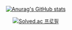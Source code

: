 <div align="center">  
  
[![Anurag's GitHub stats](https://github-readme-stats.vercel.app/api?username=dltmdrl1244&show_icons=true&theme=swift)](https://github.com/anuraghazra/github-readme-stats)  
  
[![Solved.ac
프로필](http://mazassumnida.wtf/api/v2/generate_badge?boj=dltmdrl1244)](https://solved.ac/dltmdrl1244)

</div>
